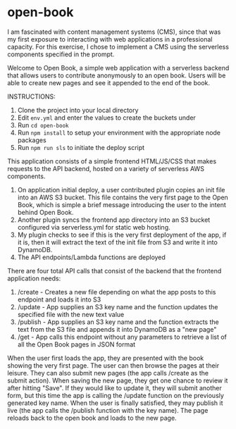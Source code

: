 # open-book
I am fascinated with content management systems (CMS), since that was my first exposure to interacting with web applications in a professional capacity. For this exercise, I chose to implement a CMS using the serverless components specified in the prompt. 

Welcome to Open Book, a simple web application with a serverless backend that allows users to contribute anonymously to an open book.
Users will be able to create new pages and see it appended to the end of the book.

INSTRUCTIONS:
1. Clone the project into your local directory
2. Edit `env.yml` and enter the values to create the buckets under
3. Run `cd open-book`
4. Run `npm install` to setup your environment with the appropriate node packages
5. Run `npm run sls` to initiate the deploy script

This application consists of a simple frontend HTML/JS/CSS that makes requests to the API backend, hosted on a variety of serverless AWS components.

1. On application initial deploy, a user contributed plugin copies an init file into an AWS S3 bucket. This file contains the very first page to the Open Book, which is simple a brief message introducing the user to the intent behind Open Book.
2. Another plugin syncs the frontend app directory into an S3 bucket configured via serverless.yml for static web hosting. 
3. My plugin checks to see if this is the very first deployment of the app, if it is, then it will extract the text of the init file from S3 and write it into DynamoDB. 
4. The API endpoints/Lambda functions are deployed

There are four total API calls that consist of the backend that the frontend application needs:
1. /create - Creates a new file depending on what the app posts to this endpoint and loads it into S3
2. /update - App supplies an S3 key name and the function updates the specified file with the new text value
3. /publish - App supplies an S3 key name and the function extracts the text from the S3 file and appends it into DynamoDB as a "new page"
4. /get - App calls this endpoint without any parameters to retrieve a list of all the Open Book pages in JSON format

When the user first loads the app, they are presented with the book showing the very first page. The user can then browse the pages at their leisure. They can also submit new pages (the app calls /create as the submit action). When saving the new page, they get one chance to review it after hitting "Save". If they would like to update it, they will submit another form, but this time the app is calling the /update function on the previously generated key name. When the user is finally satisfied, they may publish it live (the app calls the /publish function with the key name). The page reloads back to the open book and loads to the new page.



